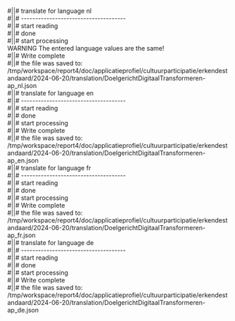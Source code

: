 #||# translate for language nl  
#||# -------------------------------------  
#||# start reading  
#||# done  
#||# start processing  
WARNING The entered language values are the same!  
#||# Write complete  
#||# the file was saved to: /tmp/workspace/report4/doc/applicatieprofiel/cultuurparticipatie/erkendestandaard/2024-06-20/translation/DoelgerichtDigitaalTransformeren-ap_nl.json  
#||# translate for language en  
#||# -------------------------------------  
#||# start reading  
#||# done  
#||# start processing  
#||# Write complete  
#||# the file was saved to: /tmp/workspace/report4/doc/applicatieprofiel/cultuurparticipatie/erkendestandaard/2024-06-20/translation/DoelgerichtDigitaalTransformeren-ap_en.json  
#||# translate for language fr  
#||# -------------------------------------  
#||# start reading  
#||# done  
#||# start processing  
#||# Write complete  
#||# the file was saved to: /tmp/workspace/report4/doc/applicatieprofiel/cultuurparticipatie/erkendestandaard/2024-06-20/translation/DoelgerichtDigitaalTransformeren-ap_fr.json  
#||# translate for language de  
#||# -------------------------------------  
#||# start reading  
#||# done  
#||# start processing  
#||# Write complete  
#||# the file was saved to: /tmp/workspace/report4/doc/applicatieprofiel/cultuurparticipatie/erkendestandaard/2024-06-20/translation/DoelgerichtDigitaalTransformeren-ap_de.json  
